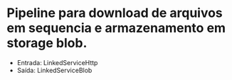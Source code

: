 # Pipeline para download de arquivos em sequencia e armazenamento em storage blob.
* Entrada: LinkedServiceHttp
* Saída: LinkedServiceBlob
